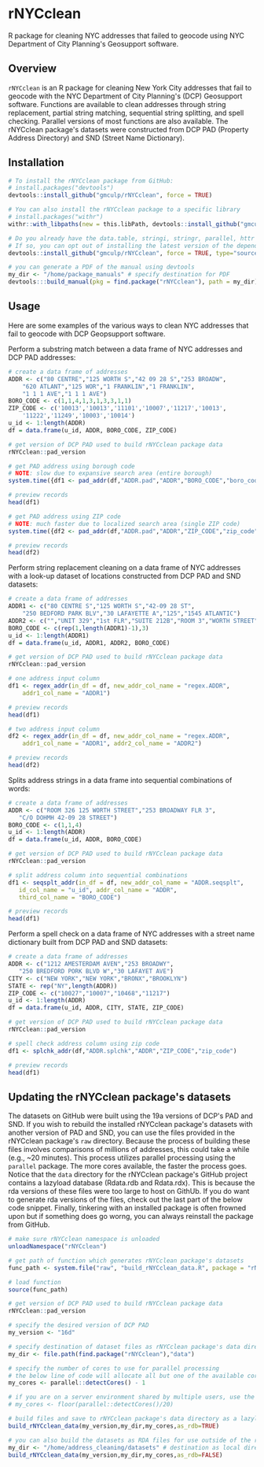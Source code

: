 # rNYCclean
R package for cleaning NYC addresses that failed to geocode using NYC Department of City Planning's Geosupport software.

## Overview

`rNYCclean` is an R package for cleaning New York City addresses that fail to geocode with the NYC Department of City Planning's (DCP) Geosupport software. Functions are available to clean addresses through string replacement, partial string matching, sequential string splitting, and spell checking.  Parallel versions of most functions are also available.  The rNYCclean package's datasets were constructed from DCP PAD (Property Address Directory) and SND (Street Name Dictionary).

## Installation

``` r
# To install the rNYCclean package from GitHub:
# install.packages("devtools")
devtools::install_github("gmculp/rNYCclean", force = TRUE)

# You can also install the rNYCclean package to a specific library
# install.packages("withr")
withr::with_libpaths(new = this.libPath, devtools::install_github("gmculp/rNYCclean", force = TRUE))

# Do you already have the data.table, stringi, stringr, parallel, httr packages installed?
# If so, you can opt out of installing the latest version of the dependency packages  
devtools::install_github("gmculp/rNYCclean", force = TRUE, type="source", dependencies=FALSE)

# you can generate a PDF of the manual using devtools
my_dir <- "/home/package_manuals" # specify destination for PDF
devtools:::build_manual(pkg = find.package("rNYCclean"), path = my_dir)
```

## Usage

Here are some examples of the various ways to clean NYC addresses that fail to geocode with DCP Geopsupport software.

Perform a substring match between a data frame of NYC addresses and DCP PAD addresses: 
``` r
# create a data frame of addresses
ADDR <- c("80 CENTRE","125 WORTH S","42 09 28 S","253 BROADW",
    "620 ATLANT","125 WOR","1 FRANKLIN","1 FRANKLIN",
    "1 1 1 AVE","1 1 1 AVE")
BORO_CODE <- c(1,1,4,1,3,1,3,3,1,1)
ZIP_CODE <- c('10013','10013','11101','10007','11217','10013',
    '11222','11249','10003','10014')
u_id <- 1:length(ADDR)
df = data.frame(u_id, ADDR, BORO_CODE, ZIP_CODE)

# get version of DCP PAD used to build rNYCclean package data
rNYCclean::pad_version

# get PAD address using borough code
# NOTE: slow due to expansive search area (entire borough)
system.time({df1 <- pad_addr(df,"ADDR.pad","ADDR","BORO_CODE","boro_code")})

# preview records
head(df1)

# get PAD address using ZIP code
# NOTE: much faster due to localized search area (single ZIP code)
system.time({df2 <- pad_addr(df,"ADDR.pad","ADDR","ZIP_CODE","zip_code")})

# preview records
head(df2)
```
Perform string replacement cleaning on a data frame of NYC addresses with a look-up dataset of locations constructed from DCP PAD and SND datasets:
``` r
# create a data frame of addresses
ADDR1 <- c("80 CENTRE S","125 WORTH S","42-09 28 ST",
    "250 BEDFORD PARK BLV","30 LAFAYETTE A","125","1545 ATLANTIC")
ADDR2 <- c("","UNIT 329","1st FLR","SUITE 212B","ROOM 3","WORTH STREET","")
BORO_CODE <- c(rep(1,length(ADDR1)-1),3)
u_id <- 1:length(ADDR1)
df = data.frame(u_id, ADDR1, ADDR2, BORO_CODE)

# get version of DCP PAD used to build rNYCclean package data
rNYCclean::pad_version

# one address input column
df1 <- regex_addr(in_df = df, new_addr_col_name = "regex.ADDR", 
    addr1_col_name = "ADDR1")

# preview records
head(df1)

# two address input column
df2 <- regex_addr(in_df = df, new_addr_col_name = "regex.ADDR", 
    addr1_col_name = "ADDR1", addr2_col_name = "ADDR2")

# preview records
head(df2)
```
 Splits address strings in a data frame into sequential combinations of words:
 ``` r
# create a data frame of addresses
ADDR <- c("ROOM 326 125 WORTH STREET","253 BROADWAY FLR 3",
    "C/O DOHMH 42-09 28 STREET")
BORO_CODE <- c(1,1,4)
u_id <- 1:length(ADDR)
df = data.frame(u_id, ADDR, BORO_CODE)

# get version of DCP PAD used to build rNYCclean package data
rNYCclean::pad_version

# split address column into sequential combinations
df1 <- seqsplt_addr(in_df = df, new_addr_col_name = "ADDR.seqsplt",
    id_col_name = "u_id", addr_col_name = "ADDR", 
    third_col_name = "BORO_CODE")

# preview records
head(df1)
 ```
Perform a spell check on a data frame of NYC addresses with a street name dictionary built from DCP PAD and SND datasets:
 ``` r
# create a data frame of addresses
ADDR <- c("1212 AMESTERDAM AVEN","253 BROADWY",
    "250 BREDFORD PORK BLVD W","30 LAFAYET AVE")
CITY <- c("NEW YORK","NEW YORK","BRONX","BROOKLYN")
STATE <- rep("NY",length(ADDR))
ZIP_CODE <- c("10027","10007","10468","11217")
u_id <- 1:length(ADDR)
df = data.frame(u_id, ADDR, CITY, STATE, ZIP_CODE)

# get version of DCP PAD used to build rNYCclean package data
rNYCclean::pad_version

# spell check address column using zip code
df1 <- splchk_addr(df,"ADDR.splchk","ADDR","ZIP_CODE","zip_code")

# preview records
head(df1)
 ```
 
 ## Updating the rNYCclean package's datasets
 
 The datasets on GitHub were built using the 19a versions of DCP's PAD and SND.  If you wish to rebuild the installed rNYCclean package's datasets with another version of PAD and SND, you can use the files provided in the rNYCclean package's `raw` directory.  Because the process of building these files involves comparisons of millions of addresses, this could take a while (e.g., ~20 minutes).  This process utilizes parallel processing using the `parallel` package.  The more cores available, the faster the process goes.  Notice that the `data` directory for the rNYCclean package's GitHub project contains a lazyload database (Rdata.rdb and Rdata.rdx).  This is because the rda versions of these files were too large to host on GithUb.  If you do want to generate rda versions of the files, check out the last part of the below code snippet.  Finally, tinkering with an installed package is often frowned upon but if something does go worng, you can always reinstall the package from GitHub.
  ``` r  
# make sure rNYCclean namespace is unloaded 
unloadNamespace("rNYCclean")
  
# get path of function which generates rNYCclean package's datasets
func_path <- system.file("raw", "build_rNYCclean_data.R", package = "rNYCclean")
  
# load function  
source(func_path)

# get version of DCP PAD used to build rNYCclean package data
rNYCclean::pad_version

# specify the desired version of DCP PAD
my_version <- "16d"

# specify destination of dataset files as rNYCclean package's data directory
my_dir <- file.path(find.package("rNYCclean"),"data")

# specify the number of cores to use for parallel processing
# the below line of code will allocate all but one of the available cores
my_cores <- parallel::detectCores() - 1 

# if you are on a server environment shared by multiple users, use the below line of code 
# my_cores <- floor(parallel::detectCores()/20)

# build files and save to rNYCclean package's data directory as a lazyload database
build_rNYCclean_data(my_version,my_dir,my_cores,as_rdb=TRUE)

# you can also build the datasets as RDA files for use outside of the rNYCclean package
my_dir <- "/home/address_cleaning/datasets" # destination as local directory
build_rNYCclean_data(my_version,my_dir,my_cores,as_rdb=FALSE)
  ```
